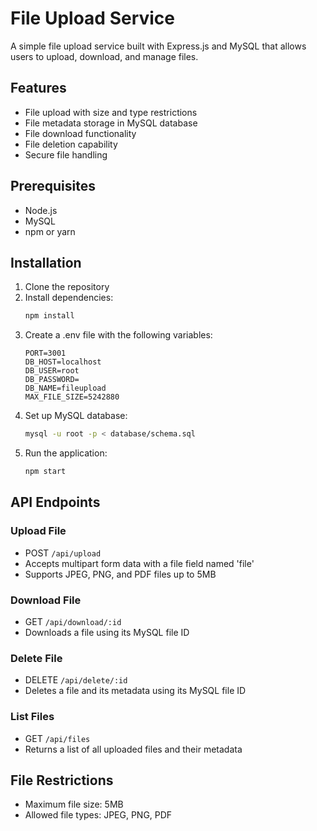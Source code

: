 # File Upload Service

A simple file upload service built with Express.js and MySQL that allows users to upload, download, and manage files.

## Features

- File upload with size and type restrictions
- File metadata storage in MySQL database
- File download functionality
- File deletion capability
- Secure file handling

## Prerequisites

- Node.js
- MySQL
- npm or yarn

## Installation

1. Clone the repository
2. Install dependencies:
   ```bash
   npm install
   ```
3. Create a .env file with the following variables:
   ```
   PORT=3001
   DB_HOST=localhost
   DB_USER=root
   DB_PASSWORD=
   DB_NAME=fileupload
   MAX_FILE_SIZE=5242880
   ```
4. Set up MySQL database:
   ```bash
   mysql -u root -p < database/schema.sql
   ```
5. Run the application:
   ```bash
   npm start
   ```

## API Endpoints

### Upload File
- POST `/api/upload`
- Accepts multipart form data with a file field named 'file'
- Supports JPEG, PNG, and PDF files up to 5MB

### Download File
- GET `/api/download/:id`
- Downloads a file using its MySQL file ID

### Delete File
- DELETE `/api/delete/:id`
- Deletes a file and its metadata using its MySQL file ID

### List Files
- GET `/api/files`
- Returns a list of all uploaded files and their metadata

## File Restrictions

- Maximum file size: 5MB
- Allowed file types: JPEG, PNG, PDF
